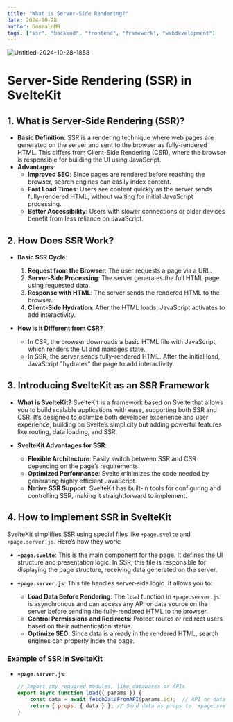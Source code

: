 ```yaml
---
title: "What is Server-Side Rendering?"
date: 2024-10-28
author: GonzaloMB
tags: ["ssr", "backend", "frontend", "framework", "webdevelopment"]
---
```


![Untitled-2024-10-28-1858](https://github.com/user-attachments/assets/63886506-c37c-4118-93aa-8b19be306365)

# Server-Side Rendering (SSR) in SvelteKit

## 1. What is Server-Side Rendering (SSR)?

- **Basic Definition**: SSR is a rendering technique where web pages are generated on the server and sent to the browser as fully-rendered HTML. This differs from Client-Side Rendering (CSR), where the browser is responsible for building the UI using JavaScript.
- **Advantages**:
  - **Improved SEO**: Since pages are rendered before reaching the browser, search engines can easily index content.
  - **Fast Load Times**: Users see content quickly as the server sends fully-rendered HTML, without waiting for initial JavaScript processing.
  - **Better Accessibility**: Users with slower connections or older devices benefit from less reliance on JavaScript.

## 2. How Does SSR Work?

- **Basic SSR Cycle**:
  1. **Request from the Browser**: The user requests a page via a URL.
  2. **Server-Side Processing**: The server generates the full HTML page using requested data.
  3. **Response with HTML**: The server sends the rendered HTML to the browser.
  4. **Client-Side Hydration**: After the HTML loads, JavaScript activates to add interactivity.

- **How is it Different from CSR?**
  - In CSR, the browser downloads a basic HTML file with JavaScript, which renders the UI and manages state.
  - In SSR, the server sends fully-rendered HTML. After the initial load, JavaScript "hydrates" the page to add interactivity.

## 3. Introducing SvelteKit as an SSR Framework

- **What is SvelteKit?** SvelteKit is a framework based on Svelte that allows you to build scalable applications with ease, supporting both SSR and CSR. It’s designed to optimize both developer experience and user experience, building on Svelte’s simplicity but adding powerful features like routing, data loading, and SSR.

- **SvelteKit Advantages for SSR**:
  - **Flexible Architecture**: Easily switch between SSR and CSR depending on the page’s requirements.
  - **Optimized Performance**: Svelte minimizes the code needed by generating highly efficient JavaScript.
  - **Native SSR Support**: SvelteKit has built-in tools for configuring and controlling SSR, making it straightforward to implement.

## 4. How to Implement SSR in SvelteKit

SvelteKit simplifies SSR using special files like `+page.svelte` and `+page.server.js`. Here’s how they work:

- **`+page.svelte`**: This is the main component for the page. It defines the UI structure and presentation logic. In SSR, this file is responsible for displaying the page structure, receiving data generated on the server.

- **`+page.server.js`**: This file handles server-side logic. It allows you to:
  - **Load Data Before Rendering**: The `load` function in `+page.server.js` is asynchronous and can access any API or data source on the server before sending the fully-rendered HTML to the browser.
  - **Control Permissions and Redirects**: Protect routes or redirect users based on their authentication status.
  - **Optimize SEO**: Since data is already in the rendered HTML, search engines can properly index the page.

### Example of SSR in SvelteKit

- **`+page.server.js`**:

  ```javascript
  // Import any required modules, like databases or APIs
  export async function load({ params }) {
      const data = await fetchDataFromAPI(params.id);  // API or database call
      return { props: { data } }; // Send data as props to `+page.svelte`
  }
  ```